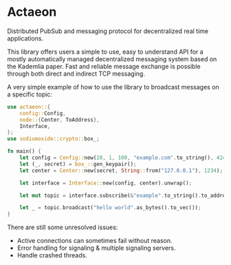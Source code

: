 # Actaeon

Distributed PubSub and messaging protocol for decentralized real time
applications.

This library offers users a simple to use, easy to understand API for a
mostly automatically managed decentralized messaging system based on the
Kademlia paper. Fast and reliable message exchange is possible through
both direct and indirect TCP messaging.

A very simple example of how to use the library to broadcast messages on
a specific topic:

``` rust
use actaeon::{
    config::Config,
    node::{Center, ToAddress},
    Interface,
};
use sodiumoxide::crypto::box_;

fn main() {
    let config = Config::new(20, 1, 100, "example.com".to_string(), 4242);
    let (_, secret) = box_::gen_keypair();
    let center = Center::new(secret, String::from("127.0.0.1"), 1234);

    let interface = Interface::new(config, center).unwrap();

    let mut topic = interface.subscribe(&"example".to_string().to_address().unwrap());

    let _ = topic.broadcast("hello world".as_bytes().to_vec());
}
```

There are still some unresolved issues:

-   Active connections can sometimes fail without reason.
-   Error handling for signaling & multiple signaling servers.
-   Handle crashed threads.
